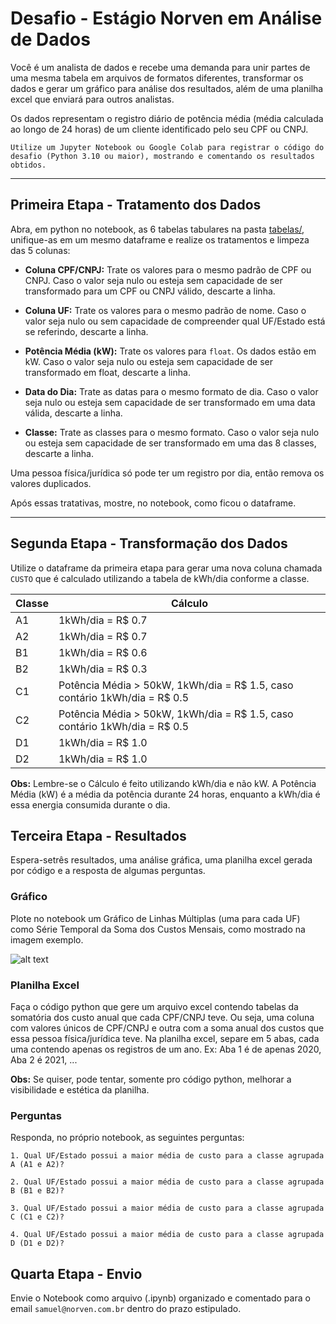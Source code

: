 # Desafio - Estágio Norven em Análise de Dados

Você é um analista de dados e recebe uma demanda para unir partes de uma mesma tabela em arquivos de formatos diferentes, transformar os dados e gerar um gráfico para análise dos resultados, além de uma planilha excel que enviará para outros analistas.

Os dados representam o registro diário de potência média (média calculada ao longo de 24 horas) de um cliente identificado pelo seu CPF ou CNPJ.

    Utilize um Jupyter Notebook ou Google Colab para registrar o código do desafio (Python 3.10 ou maior), mostrando e comentando os resultados obtidos.

---
## Primeira Etapa - Tratamento dos Dados
Abra, em python no notebook, as 6 tabelas tabulares na pasta [tabelas/](tabelas/), unifique-as em um mesmo dataframe e realize os tratamentos e limpeza das 5 colunas:

- **Coluna CPF/CNPJ:** Trate os valores para o mesmo padrão de CPF ou CNPJ. Caso o valor seja nulo ou esteja sem capacidade de ser transformado para um CPF ou CNPJ válido, descarte a linha.

- **Coluna UF:** Trate os valores para o mesmo padrão de nome. Caso o valor seja nulo ou sem capacidade de compreender qual UF/Estado está se referindo, descarte a linha.

- **Potência Média (kW):** Trate os valores para `float`. Os dados estão em kW. Caso o valor seja nulo ou esteja sem capacidade de ser transformado em float, descarte a linha.

- **Data do Dia:** Trate as datas para o mesmo formato de dia. Caso o valor seja nulo ou esteja sem capacidade de ser transformado em uma data válida, descarte a linha.

- **Classe:** Trate as classes para o mesmo formato. Caso o valor seja nulo ou esteja sem capacidade de ser transformado em uma das 8 classes, descarte a linha.

Uma pessoa física/jurídica só pode ter um registro por dia, então remova os valores duplicados.

Após essas tratativas, mostre, no notebook, como ficou o dataframe.

---
## Segunda Etapa - Transformação dos Dados
Utilize o dataframe da primeira etapa para gerar uma nova coluna chamada `CUSTO` que é calculado utilizando a tabela de kWh/dia conforme a classe.

| Classe | Cálculo           |
| ------ | ----------------- |
| A1     | 1kWh/dia = R$ 0.7 |
| A2     | 1kWh/dia = R$ 0.7 |
| B1     | 1kWh/dia = R$ 0.6 |
| B2     | 1kWh/dia = R$ 0.3 |
| C1     | Potência Média > 50kW,  1kWh/dia = R$ 1.5, caso contário 1kWh/dia = R$ 0.5 |
| C2     | Potência Média > 50kW,  1kWh/dia = R$ 1.5, caso contário 1kWh/dia = R$ 0.5 |
| D1     | 1kWh/dia = R$ 1.0 |
| D2     | 1kWh/dia = R$ 1.0 |

**Obs:** Lembre-se o Cálculo é feito utilizando kWh/dia e não kW. A Potência Média (kW) é a média da potência durante 24 horas, enquanto a kWh/dia é essa energia consumida durante o dia.

## Terceira Etapa - Resultados
Espera-setrês resultados, uma análise gráfica, uma planilha excel gerada por código e a resposta de algumas perguntas.

### Gráfico
Plote no notebook um Gráfico de Linhas Múltiplas (uma para cada UF) como Série Temporal da Soma dos Custos Mensais, como mostrado na imagem exemplo.

![alt text](image.png)

### Planilha Excel
Faça o código python que gere um arquivo excel contendo tabelas da somatória dos custo anual que cada CPF/CNPJ teve. Ou seja, uma coluna com valores únicos de CPF/CNPJ e outra com a soma anual dos custos que essa pessoa física/jurídica teve. Na planilha excel, separe em 5 abas, cada uma contendo apenas os registros de um ano. Ex: Aba 1 é de apenas 2020, Aba 2 é 2021, ...

**Obs:** Se quiser, pode tentar, somente pro código python, melhorar a visibilidade e estética da planilha.

### Perguntas
Responda, no próprio notebook, as seguintes perguntas:

    1. Qual UF/Estado possui a maior média de custo para a classe agrupada A (A1 e A2)?

    2. Qual UF/Estado possui a maior média de custo para a classe agrupada B (B1 e B2)?

    3. Qual UF/Estado possui a maior média de custo para a classe agrupada C (C1 e C2)?

    4. Qual UF/Estado possui a maior média de custo para a classe agrupada D (D1 e D2)?

## Quarta Etapa - Envio
Envie o Notebook como arquivo (.ipynb) organizado e comentado para o email `samuel@norven.com.br` dentro do prazo estipulado.





